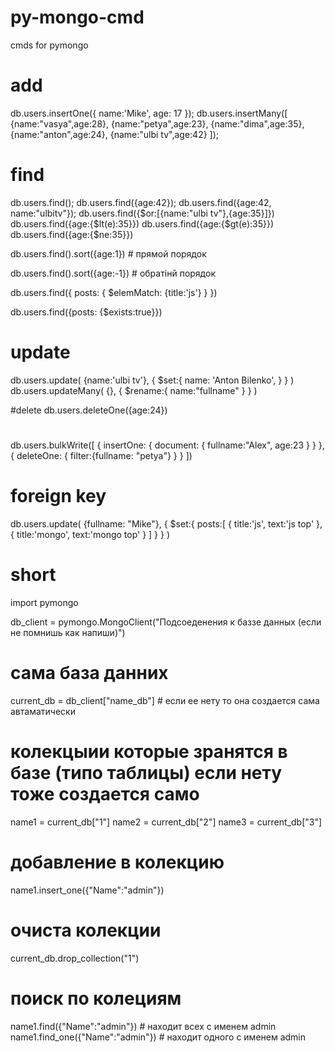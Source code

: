 # py-mongo-cmd
cmds for pymongo
# add
db.users.insertOne({
    name:'Mike',
    age: 17
});
db.users.insertMany([
    {name:"vasya",age:28},
    {name:"petya",age:23},
    {name:"dima",age:35},
    {name:"anton",age:24},
    {name:"ulbi tv",age:42}
]);

# find
db.users.find();
db.users.find({age:42});
db.users.find({age:42, name:"ulbitv"});
db.users.find({$or:[{name:"ulbi tv"},{age:35}]})
db.users.find({age:{$lt(e):35}})
db.users.find({age:{$gt(e):35}})
db.users.find({age:{$ne:35}})

db.users.find().sort({age:1}) # прямой порядок

db.users.find().sort({age:-1}) # обратінй порядок

db.users.find({
    posts: {
        $elemMatch: {title:'js'}
    }
})


db.users.find({posts: {$exists:true}})



# update
db.users.update(
    {name:'ulbi tv'}, 
    {
        $set:{
            name: 'Anton Bilenko',
        }
    }
)
db.users.updateMany(
    {}, 
    {
        $rename:{
            name:"fullname"
        }
    }
)

#delete
db.users.deleteOne({age:24})


#
db.users.bulkWrite([
    {
        insertOne: {
            document: {
                fullname:"Alex",
                age:23
            }
        }
    },
    {
        deleteOne: {
            filter:{fullname: "petya"}
        }
    }
])

# foreign key

db.users.update(
    {fullname: "Mike"},
    {
        $set:{
            posts:[
                {
                    title:'js',
                    text:'js top'
                },
                {
                    title:'mongo',
                    text:'mongo top'
                }
            ]
        }
    }
)


# short 
import pymongo

db_client = pymongo.MongoClient("Подсоеденения к баззе данных (если не помнишь как напиши)")

# сама база данних
current_db = db_client["name_db"] # если ее нету то она создается сама автаматически

# колекцыии которые зранятся в базе (типо таблицы) если нету тоже создается само
name1 = current_db["1"]
name2 = current_db["2"]
name3 = current_db["3"]

# добавление в колекцию
name1.insert_one({"Name":"admin"})

# очиста колекции
current_db.drop_collection("1")

# поиск по колециям
name1.find({"Name":"admin"}) # находит всех с именем admin
name1.find_one({"Name":"admin"}) # находит одного с именем admin
